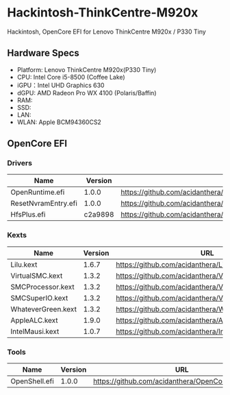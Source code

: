 # Hackintosh-ThinkCentre-M920x
Hackintosh, OpenCore EFI for Lenovo ThinkCentre M920x / P330 Tiny

## Hardware Specs

- Platform: Lenovo ThinkCentre M920x(P330 Tiny)
- CPU: Intel Core i5-8500 (Coffee Lake)
- iGPU：Intel UHD Graphics 630
- dGPU: AMD Radeon Pro WX 4100 (Polaris/Baffin)
- RAM:
- SSD:
- LAN:
- WLAN: Apple BCM94360CS2

## OpenCore EFI

### Drivers 
| Name | Version | URL |
|---|---|---|
| OpenRuntime.efi | 1.0.0 | https://github.com/acidanthera/OpenCorePkg/releases |
| ResetNvramEntry.efi | 1.0.0 | https://github.com/acidanthera/OpenCorePkg/releases |
| HfsPlus.efi | c2a9898 | https://github.com/acidanthera/OcBinaryData/blob/master/Drivers/HfsPlus.efi |

### Kexts
| Name | Version | URL |
|---|---|---|
| Lilu.kext | 1.6.7 | https://github.com/acidanthera/Lilu/releases |
| VirtualSMC.kext | 1.3.2 | https://github.com/acidanthera/VirtualSMC/releases |
| SMCProcessor.kext | 1.3.2 | https://github.com/acidanthera/VirtualSMC/releases |
| SMCSuperIO.kext | 1.3.2 | https://github.com/acidanthera/VirtualSMC/releases |
| WhateverGreen.kext | 1.3.2 | https://github.com/acidanthera/WhateverGreen/releases |
| AppleALC.kext | 1.9.0 | https://github.com/acidanthera/AppleALC/releases |
| IntelMausi.kext | 1.0.7 | https://github.com/acidanthera/IntelMausi/releases |

### Tools
| Name | Version | URL |
|---|---|---|
| OpenShell.efi | 1.0.0 | https://github.com/acidanthera/OpenCorePkg/releases |